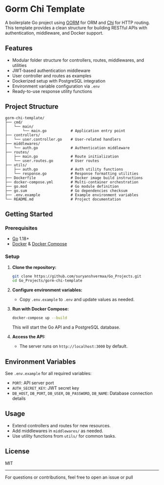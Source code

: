 # Gorm Chi Template

A boilerplate Go project using [GORM](https://gorm.io/) for ORM and [Chi](https://github.com/go-chi/chi) for HTTP routing. This template provides a clean structure for building RESTful APIs with authentication, middleware, and Docker support.

## Features

- Modular folder structure for controllers, routes, middlewares, and utilities
- JWT-based authentication middleware
- User controller and routes as examples
- Dockerized setup with PostgreSQL integration
- Environment variable configuration via `.env`
- Ready-to-use response utility functions

## Project Structure

```
gorm-chi-template/
├── cmd/
│   └── main/
│       └── main.go           # Application entry point
├── controllers/
│   └── user.controller.go    # User-related handlers
├── middlewares/
│   └── auth.go               # Authentication middleware
├── routes/
│   ├── main.go               # Route initialization
│   └── user.routes.go        # User routes
├── utils/
│   ├── auth.go               # Auth utility functions
│   └── response.go           # Response formatting utilities
├── Dockerfile                # Docker image build instructions
├── docker-compose.yml        # Multi-container orchestration
├── go.mod                    # Go module definition
├── go.sum                    # Go dependencies checksum
├── .env.example              # Example environment variables
└── README.md                 # Project documentation
```

## Getting Started

### Prerequisites

- [Go](https://golang.org/doc/install) 1.18+
- [Docker](https://docs.docker.com/get-docker/) & [Docker Compose](https://docs.docker.com/compose/install/)

### Setup

1. **Clone the repository:**
   ```bash
   git clone https://github.com/suryanshvermaa/Go_Projects.git
   cd Go_Projects/gorm-chi-template
   ```

2. **Configure environment variables:**
   - Copy `.env.example` to `.env` and update values as needed.

3. **Run with Docker Compose:**
   ```bash
   docker-compose up --build
   ```

   This will start the Go API and a PostgreSQL database.

4. **Access the API:**
   - The server runs on `http://localhost:3000` by default.

## Environment Variables

See `.env.example` for all required variables:

- `PORT`: API server port
- `AUTH_SECRET_KEY`: JWT secret key
- `DB_HOST`, `DB_PORT`, `DB_USER`, `DB_PASSWORD`, `DB_NAME`: Database connection details

## Usage

- Extend controllers and routes for new resources.
- Add middlewares in `middlewares/` as needed.
- Use utility functions from `utils/` for common tasks.

## License

MIT

---

For questions or contributions, feel free to open an issue or pull